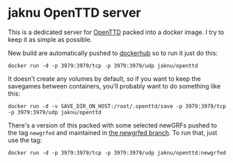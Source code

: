 # jaknu OpenTTD server

This is a dedicated server for [OpenTTD](https://www.openttd.org) packed into a docker image. I try to keep it as simple as possible.

New build are automatically pushed to [dockerhub](https://hub.docker.com/r/jaknu/openttd) so to run it just do this:

    docker run -d -p 3979:3979/tcp -p 3979:3979/udp jaknu/openttd

It doesn't create any volumes by default, so if you want to keep the savegames between containers, you'll probably want to do something like this:

    docker run -d -v SAVE_DIR_ON_HOST:/root/.openttd/save -p 3979:3979/tcp -p 3979:3979/udp jaknu/openttd

There's a version of this packed with some selected newGRFs pushed to the tag `newgrfed` and maintained in [the newgrfed branch](https://github.com/jaknu/openttd/tree/newgrfed). To run that, just use the tag:

    docker run -d -p 3979:3979/tcp -p 3979:3979/udp jaknu/openttd:newgrfed

